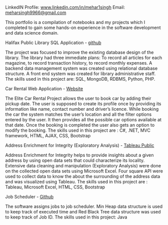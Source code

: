 LinkedIN Profile: www.linkedin.com/in/mehar1singh
Email: meharsingh9966@gmail.com


This portfolio is a compilation of notebooks and my projects which I completed to gain some hands-on experience in the software development and data science domain.


Halifax Public Library SQL Application - [github](https://github.com/Mehar-singh96/Halifax_Public_Library_PHP_SQL_Application.git)

The project was focused to improve the existing database design of the library. The library had three immediate plans: To record all articles for each magazine, to record transaction history, to record monthly expenses. A backend data management system was created using relational database structure. A front end system was created for library administrative staff. 
The skills used in this project are: SQL, MongoDB, RDBMS, Python, PHP.


Car Rental Web Application - [Website](https://ellitecarrental20191214034251.azurewebsites.net/)

The Elite Car Rental Project allows the user to book car by adding their pickup date. The user is supposed to create its profile once by providing its information like name, contact number and driver’s licence. While booking the car the system matches the user’s location and all the filter options entered by the user. It then provides all the possible car options available at that date. Once the booking is completed the user also gets an option to modify the booking. 
The skills used in this project are : C#, .NET, MVC framework, HTML, AJAX, CSS, Bootstrap

Address Enrichment for Integrity (Exploratory Analysis) - [Tableau Public](https://public.tableau.com/views/final_hack/Sheet4?:display_count=y&:origin=viz_share_link)

Address Enrichment for Integrity helps to provide insights about a given address by using open data sets that could characterize its locality. Extensive data cleaning and manipulation (Exploratory Analysis) were done on the collected open data sets using Microsoft Excel. Four square API were used to collect data to know the about the surrounding of the address data and was visualized using Tableau.
The skills used in this project are : Tableau, Microsoft Excel, HTML, CSS, Bootstrap

Job Scheduler - [Github](https://github.com/Mehar-singh96/Job-Schedular.git)

The software assigns jobs to job scheduler. Min Heap data structure is used to keep track of executed time and Red Black Tree data structure was used to keep track of Job ID.
The skills used in this project: Java




